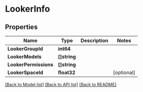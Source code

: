 # LookerInfo

## Properties

Name | Type | Description | Notes
------------ | ------------- | ------------- | -------------
**LookerGroupId** | **int64** |  | 
**LookerModels** | **[]string** |  | 
**LookerPermissions** | **[]string** |  | 
**LookerSpaceId** | **float32** |  | [optional] 

[[Back to Model list]](../README.md#documentation-for-models) [[Back to API list]](../README.md#documentation-for-api-endpoints) [[Back to README]](../README.md)


